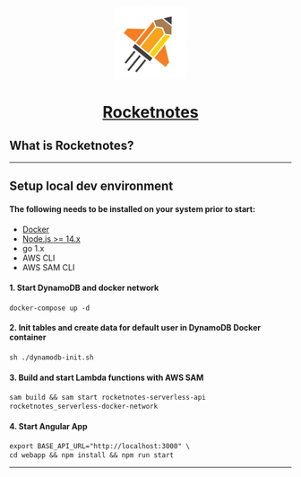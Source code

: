 <p align="center">
  <a href="https://www.takeniftynotes.net/">
    <picture>
      <img src="landing-page/src/assets/128x128.png" height="128">
    </picture>
    <h1 align="center">Rocketnotes</h1>
  </a>
</p>

## What is Rocketnotes?
---
## Setup local dev environment
#### The following needs to be installed on your system prior to start:
- [Docker](https://docs.docker.com/get-docker/)
- [Node.js >= 14.x](https://nodejs.org/download/release/latest-v14.x/)
- go 1.x
- AWS CLI
- AWS SAM CLI

#### 1. Start DynamoDB and docker network
```
docker-compose up -d
```
#### 2. Init tables and create data for default user in DynamoDB Docker container
```
sh ./dynamodb-init.sh
```
#### 3. Build and start Lambda functions with AWS SAM
```
sam build && sam start rocketnotes-serverless-api rocketnotes_serverless-docker-network
```
#### 4. Start Angular App
```
export BASE_API_URL="http://localhost:3000" \
cd webapp && npm install && npm run start
```
---
